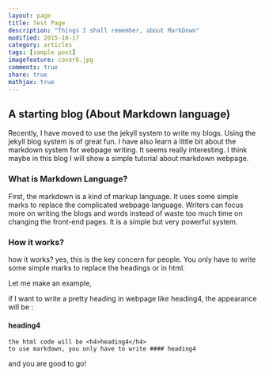 ```yaml
---
layout: page
title: Test Page
description: "Things I shall remember, about MarkDown"
modified: 2015-10-17
category: articles
tags: [sample post]
imagefeature: cover6.jpg
comments: true
share: true
mathjax: true
---
```



## A starting blog (About Markdown language)
Recently, I have moved to use the jekyll system to write my blogs. Using the jekyll blog system is of great fun. I have also learn a little bit about the markdown system for webpage writing. It seems really interesting. I think maybe in this blog I will show a simple tutorial about markdown webpage. 

### What is Markdown Language?
First, the markdown is a kind of markup language. It uses some simple marks to replace the complicated webpage language. Writers can focus more on writing the blogs and words instead of waste too much time on changing the front-end pages. It is a simple but very powerful system. 

### How it works? 

how it works? yes, this is the key concern for people. You only have to write some simple marks to replace the headings or in html. 

Let me make an example,

if I want to write a pretty heading in webpage like heading4, the appearance will be :

#### heading4
	
	the html code will be <h4>heading4</h4>
	to use markdown, you only have to write #### heading4 

and you are good to go!
